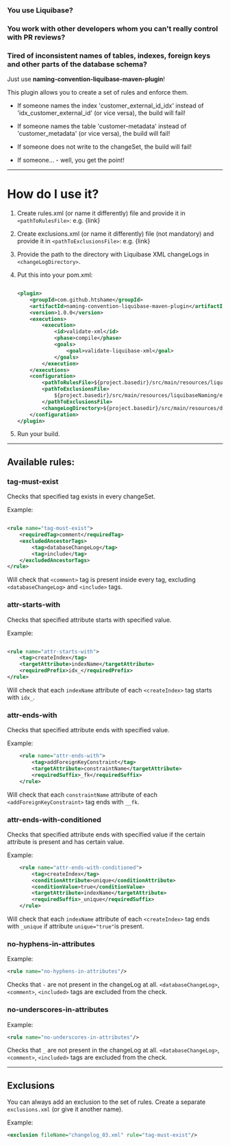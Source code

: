 ### You use Liquibase?

### You work with other developers whom you can't really control with PR reviews?

### Tired of inconsistent names of tables, indexes, foreign keys and other parts of the database schema?

Just use <b>naming-convention-liquibase-maven-plugin</b>!

This plugin allows you to create a set of rules and enforce them.

- If someone names the index 'customer_external_id_idx' instead of 'idx_customer_external_id' (or vice versa), the build
will fail!

- If someone names the table 'customer-metadata' instead of 'customer_metadata' (or vice versa), the build will fail!

- If someone does not write <comment> to the changeSet, the build will fail!

- If someone... - well, you get the point!
---

# How do I use it?

1. Create rules.xml (or name it differently) file and provide it in `<pathToRulesFile>`: e.g. {link}
2. Create exclusions.xml (or name it differently) file (not mandatory) and provide it in `<pathToExclusionsFile>`: e.g. {link}
3. Provide the path to the directory with Liquibase XML changeLogs in `<changeLogDirectory>`.
4. Put this into your pom.xml:
    ```xml
    
    <plugin>
        <groupId>com.github.htshame</groupId>
        <artifactId>naming-convention-liquibase-maven-plugin</artifactId>
        <version>1.0.0</version>
        <executions>
            <execution>
                <id>validate-xml</id>
                <phase>compile</phase>
                <goals>
                    <goal>validate-liquibase-xml</goal>
                </goals>
            </execution>
        </executions>
        <configuration>
            <pathToRulesFile>${project.basedir}/src/main/resources/liquibaseNaming/ruleset.xml</pathToRulesFile>
            <pathToExclusionsFile>
                ${project.basedir}/src/main/resources/liquibaseNaming/exclusions.xml
            </pathToExclusionsFile>
            <changeLogDirectory>${project.basedir}/src/main/resources/db</changeLogDirectory>
        </configuration>
    </plugin>
    ```

5. Run your build.

---

## Available rules:

### tag-must-exist

Checks that specified tag exists in every changeSet.

Example:

```xml

<rule name="tag-must-exist">
    <requiredTag>comment</requiredTag>
    <excludedAncestorTags>
        <tag>databaseChangeLog</tag>
        <tag>include</tag>
    </excludedAncestorTags>
</rule>
```

Will check that `<comment>` tag is present inside every tag, excluding `<databaseChangeLog>` and `<include>` tags.

### attr-starts-with

Checks that specified attribute starts with specified value.

Example:

```xml

<rule name="attr-starts-with">
    <tag>createIndex</tag>
    <targetAttribute>indexName</targetAttribute>
    <requiredPrefix>idx_</requiredPrefix>
</rule>
```
Will check that each `indexName` attribute of each `<createIndex>` tag starts with `idx_`.

### attr-ends-with
Checks that specified attribute ends with specified value.

Example:
```xml
    <rule name="attr-ends-with">
        <tag>addForeignKeyConstraint</tag>
        <targetAttribute>constraintName</targetAttribute>
        <requiredSuffix>_fk</requiredSuffix>
    </rule>
```
Will check that each `constraintName` attribute of each `<addForeignKeyConstraint>` tag ends with `__fk`.

### attr-ends-with-conditioned
Checks that specified attribute ends with specified value if the certain attribute is present and has certain value.

Example:
```xml
    <rule name="attr-ends-with-conditioned">
        <tag>createIndex</tag>
        <conditionAttribute>unique</conditionAttribute>
        <conditionValue>true</conditionValue>
        <targetAttribute>indexName</targetAttribute>
        <requiredSuffix>_unique</requiredSuffix>
    </rule>
```
Will check that each `indexName` attribute of each `<createIndex>` tag ends with `_unique` if attribute `unique="true"`is present. 

### no-hyphens-in-attributes

Example:
```xml
<rule name="no-hyphens-in-attributes"/>
```
Checks that `-` are not present in the changeLog at all. `<databaseChangeLog>`, `<comment>`, `<included>` tags are excluded from the check.

### no-underscores-in-attributes

Example:
```xml
<rule name="no-underscores-in-attributes"/>
```
Checks that `_` are not present in the changeLog at all. `<databaseChangeLog>`, `<comment>`, `<included>` tags are excluded from the check.

---
## Exclusions

You can always add an exclusion to the set of rules. Create a separate `exclusions.xml` (or give it another name).

Example:
```xml
<exclusion fileName="changelog_03.xml" rule="tag-must-exist"/>
```
